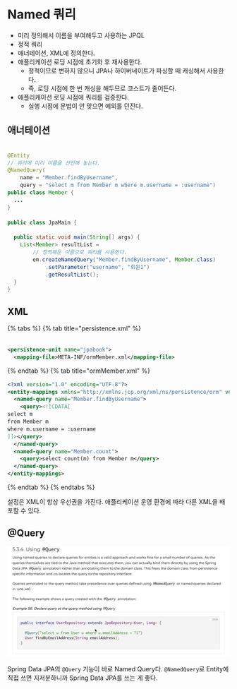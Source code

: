 # Named 쿼리

- 미리 정의해서 이름을 부여해두고 사용하는 JPQL
- 정적 쿼리
- 애너테이션, XML에 정의한다.
- 애플리케이션 로딩 시점에 초기화 후 재사용한다.
    - 정적이므로 변하지 않으니 JPA나 하이버네이트가 파싱할 때 캐싱해서 사용한다.
    - 즉, 로딩 시점에 한 번 캐싱을 해두므로 코스트가 줄어든다.
- 애플리케이션 로딩 시점에 쿼리를 검증한다.
    - 실행 시점에 문법이 안 맞으면 예외를 던진다.

## 애너테이션

```java

@Entity
// 쿼리에 미리 이름을 선언해 놓는다.
@NamedQuery(
    name = "Member.findByUsername",
    query = "select m from Member m where m.username = :username")
public class Member {
  ...
}

public class JpaMain {

  public static void main(String[] args) {
    List<Member> resultList =
        // 정의해둔 이름으로 쿼리를 사용한다.
        em.createNamedQuery("Member.findByUsername", Member.class)
            .setParameter("username", "회원1")
            .getResultList();
  }
}
```

## XML

{% tabs %} {% tab title="persistence.xml" %}

```xml

<persistence-unit name="jpabook">
  <mapping-file>META-INF/ormMember.xml</mapping-file>
```

{% endtab %} {% tab title="ormMember.xml" %}

```xml
<?xml version="1.0" encoding="UTF-8"?>
<entity-mappings xmlns="http://xmlns.jcp.org/xml/ns/persistence/orm" version="2.1">
  <named-query name="Member.findByUsername">
    <query><![CDATA[
select m
from Member m
where m.username = :username
]]></query>
  </named-query>
  <named-query name="Member.count">
    <query>select count(m) from Member m</query>
  </named-query>
</entity-mappings>
```

{% endtab %} {% endtabs %}

설정은 XML이 항상 우선권을 가진다. 애플리케이션 운영 환경에 따라 다른 XML을 배포할 수 있다.

## @Query

![](../../.gitbook/assets/kimyounghan-orm-jpa/11/screenshot%202021-05-23%20오후%204.52.58.png)

Spring Data JPA의 `@Query` 기능이 바로 Named Query다. `@NamedQuery`로 Entity에 직접 쓰면 지저분하니까 Spring Data JPA를 쓰는 게 좋다.